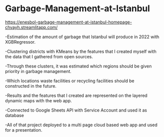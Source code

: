 ﻿# Garbage-Management-at-Istanbul
 
 https://enesbol-garbage-management-at-istanbul-homepage-chvayh.streamlitapp.com/

-Estimation of the amount of garbage that Istanbul will produce in 2022 with XGBRegressor.


-Clustering districts with KMeans by the features that I created myself with the data that I gathered
from open sources.


-Through these clusters, it was estimated which regions should be given priority in garbage
management.

-Which locations waste facilities or recycling facilities should be constructed in the future.

-Results and the features that I created are represented on the layered dynamic maps with the web app.

-Connected to Google Sheets API with Service Account and used it as database 

-All of that project deployed to a multi page cloud based web app and used for a presentation.



